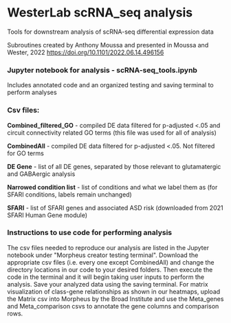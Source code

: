 # WesterLab scRNA_seq analysis

Tools for downstream analysis of scRNA-seq differential expression data

Subroutines created by Anthony Moussa and presented in Moussa and Wester, 2022 https://doi.org/10.1101/2022.06.14.496156

### Jupyter notebook for analysis - scRNA-seq_tools.ipynb 

Includes annotated code and an organized testing and saving terminal to perform analyses

### **Csv files:**

**Combined_filtered_GO** - compiled DE data filtered for p-adjusted <.05 and circuit connectivity related GO terms (this file was used for all of analysis)

**CombinedAll** - compiled DE data filtered for p-adjusted <.05. Not filtered for GO terms

**DE Gene** - list of all DE genes, separated by those relevant to glutamatergic and GABAergic analysis

**Narrowed condition list** - list of conditions and what we label them as (for SFARI conditions, labels remain unchanged)

**SFARI** - list of SFARI genes and associated ASD risk (downloaded from 2021 SFARI Human Gene module)

### Instructions to use code for performing analysis 
The csv files needed to reproduce our analysis are listed in the Jupyter notebook under "Morpheus creator testing terminal". Download the appropriate csv files (i.e. every one except CombinedAll) and change the directory locations in our code to your desired folders. Then execute the code in the terminal and it will begin taking user inputs to perform the analysis. Save your analyzed data using the saving terminal. For matrix visualization of class-gene relationships as shown in our heatmaps, upload the Matrix csv into Morpheus by the Broad Institute and use the Meta_genes and Meta_comparison csvs to annotate the gene columns and comparison rows.
